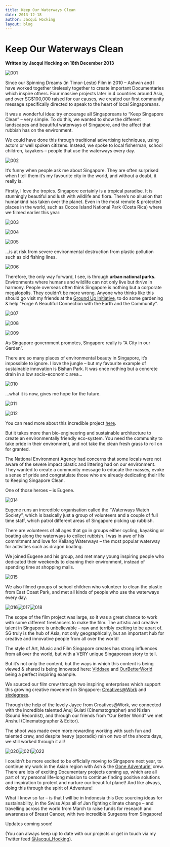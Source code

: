 ```yaml
---
title: Keep Our Waterways Clean
date: 2013-12-18
author: Jacqui Hocking
layout: blog
---
```

# Keep Our Waterways Clean

**Written by Jacqui Hocking on 18th December 2013**

![001](/static/blog/12-001.jpg)

Since our Spinning Dreams (in Timor-Leste) Film in 2010 – Ashwin and I have worked together tirelessly together to create important Documentaries which inspire others. Four massive projects later in 4 countries around Asia, and over SG$100,000 raised for our causes, we created our first community message specifically directed to speak to the heart of local Singaporeans.

It was a wonderful idea: try encourage all Singaporeans to “Keep Singapore Clean” – very simple. To do this, we wanted to show the different landscapes and beautiful waterways of Singapore, and the affect that rubbish has on the environment.

We could have done this through traditional advertising techniques, using actors or well spoken citizens. Instead, we spoke to local fisherman, school children, kayakers – people that use the waterways every day.

![002](/static/blog/12-002.jpg)

It’s funny when people ask me about Singapore. They are often surprised when I tell them it’s my favourite city in the world, and without a doubt, it really is.

Firstly, I love the tropics. Singapore certainly is a tropical paradise. It is stunningly beautiful and lush with wildlife and flora. There’s no allusion that humankind has taken over the planet. Even in the most remote & protected places in the world, such as Cocos Island National Park (Costa Rica) where we filmed earlier this year:

![003](/static/blog/12-003.jpg)

![004](/static/blog/12-004.jpg)

![005](/static/blog/12-005.jpg)

…is at risk from severe environmental destruction from plastic pollution such as old fishing lines.

![006](/static/blog/12-006.jpg)

Therefore, the only way forward, I see, is through **urban national parks.** Environments where humans and wildlife can not only live but *thrive* in harmony. People overseas often think Singapore is nothing but a corporate megalopolis. They couldn’t be more wrong. Anyone who thinks like this should go visit my friends at the [Ground Up Initiative](https://www.facebook.com/groundupinitiative/info), to do some gardening & help “Forge A Beautiful Connection with the Earth and the Community”.

![007](/static/blog/12-007.jpg)

![008](/static/blog/12-008.jpg)

![009](/static/blog/12-009.jpg)

As Singapore government promotes, Singapore really is “A City in our Garden”.

There are so many places of environmental beauty in Singapore, it’s impossible to ignore. I love the jungle – but my favourite example of sustainable innovation is Bishan Park. It was once nothing but a concrete drain in a low socio-economic area…

![010](/static/blog/12-010.jpg)

…what it is now, gives me hope for the future.

![011](/static/blog/12-011.jpg)

![012](/static/blog/12-012.jpg)

You can read more about this incredible project [here](http://www.asce.org/CEmagazine/Article.aspx?id=23622322977#.Uqq_zmQW1L4).

But it takes more than bio-engineering and sustainable architecture to create an environmentally friendly eco-system. You need the community to take pride in their environment, and not take the clean fresh grass to roll on for granted.

The National Environment Agency had concerns that some locals were not aware of the severe impact plastic and littering had on our environment. They wanted to create a community message to educate the masses, evoke a sense of pride and congratulate those who are already dedicating their life to Keeping Singapore Clean.

One of those heroes – is Eugene.

![014](/static/blog/12-014.jpg)

Eugene runs an incredible organisation called the “Waterways Watch Society”, which is basically just a group of volunteers and a couple of full time staff, which patrol different areas of Singapore picking up rubbish.

There are volunteers of all ages that go in groups either cycling, kayaking or boating along the waterways to collect rubbish. I was in awe of his commitment and love for Kallang Waterways – the most popular waterway for activities such as dragon boating.

We joined Eugene and his group, and met many young inspiring people who dedicated their weekends to cleaning their environment, instead of spending time at shopping malls.

![015](/static/blog/12-015.jpg)

We also filmed groups of school children who volunteer to clean the plastic from East Coast Park, and met all kinds of people who use the waterways every day.

![016](/static/blog/12-016.jpg)![017](/static/blog/12-017.jpg)![018](/static/blog/12-018.jpg)

The scope of the film project was large, so it was a great chance to work with some different freelancers to make the film. The artistic and creative talent in Singapore is unbelievable – raw and terribly exciting to be apart of. SG truly is the hub of Asia, not only geographically, but an important hub for creative and innovative people from all over the world!

The style of Art, Music and Film Singapore creates has strong influences from all over the world, but with a VERY unique Singaporean story to tell.

But it’s not only the content, but the ways in which this content is being viewed & shared is being innovated here: [Viddsee](https://www.viddsee.com/) and [OurBetterWorld](http://ourbetterworld.org/) being a perfect inspiring example.

We sourced our film crew through two inspiring enterprises which support this growing creative movement in Singapore: [Creatives@Work](http://www.creativesatwork.me/) and [sixdegrees](http://www.sixdegrees.asia/welcome).

Through the help of the lovely Jayce from Creatives@Work, we connected with the incredible talented Anuj Gulati (Cinematographer) and Nizlan (Sound Recordist), and through our friends from “Our Better World” we met Anshul (Cinematographer & Editor).

The shoot was made even more rewarding working with such fun and talented crew, and despite heavy (sporadic) rain on two of the shoots days, we still worked through it all!

![020](/static/blog/12-020.jpg)![021](/static/blog/12-021.jpg)![022](/static/blog/12-022.jpg)

I couldn’t be more excited to be officially moving to Singapore next year, to continue my work in the Asian region with Ash & the [Gone Adventurin’](http://www.goneadventurin.com) crew. There are lots of exciting Documentary projects coming up, which are all part of my personal life-long mission to continue finding positive solutions and inspiration to protect and nurture our beautiful planet! And like always, doing this through the spirit of Adventure!

What I know so far – is that I will be in Indonesia this Dec sourcing ideas for sustainability, in the Swiss Alps all of Jan fighting climate change – and travelling across the world from March to raise funds for research and awareness of Breast Cancer, with two incredible Surgeons from Singapore!

Updates coming soon!

(You can always keep up to date with our projects or get in touch via my Twitter feed [@Jacqui\_Hocking](https://twitter.com/Jacqui_Hocking)).